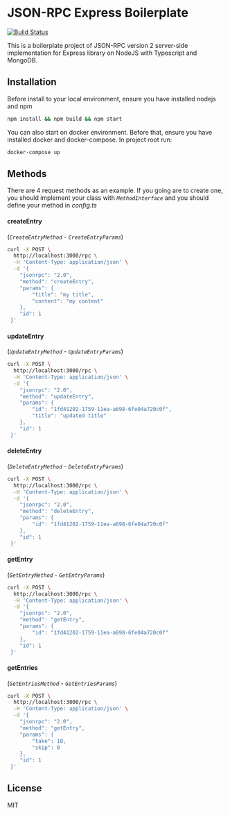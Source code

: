 # JSON-RPC Express Boilerplate

[![Build Status](https://travis-ci.org/yak0/jsonrpc-boilerplate.svg?branch=master)](https://travis-ci.org/yak0/jsonrpc-boilerplate)

This is a boilerplate project of JSON-RPC version 2 server-side implementation for Express library on NodeJS with Typescript and MongoDB.

## Installation
Before install to your local environment, ensure you have installed nodejs and npm
```sh
npm install && npm build && npm start
```
You can also start on docker environment. Before that,  ensure you have installed docker and docker-compose.
In project root run:
```sh
docker-compose up
```
## Methods
There are 4 request methods as an example. If you going are to create one, you should implement your class with  _`MethodInterface`_ and you should define your method in *config.ts*

#### createEntry 
(_`CreateEntryMethod`_ - _`CreateEntryParams`_)
```sh
curl -X POST \
  http://localhost:3000/rpc \
  -H 'Content-Type: application/json' \
  -d '{
    "jsonrpc": "2.0",
    "method": "createEntry",
    "params": {
        "title": "my title",
        "content": "my content"
    },
    "id": 1
 }'
```

#### updateEntry 
(_`UpdateEntryMethod`_ - _`UpdateEntryParams`_)
```sh
curl -X POST \
  http://localhost:3000/rpc \
  -H 'Content-Type: application/json' \
  -d '{
    "jsonrpc": "2.0",
    "method": "updateEntry",
    "params": {
        "id": "1fd41202-1759-11ea-a698-6fe04a720c0f",
        "title": "updated title"
    },
    "id": 1
 }'
```
#### deleteEntry 
(_`DeleteEntryMethod`_ - _`DeleteEntryParams`_)
```sh
curl -X POST \
  http://localhost:3000/rpc \
  -H 'Content-Type: application/json' \
  -d '{
    "jsonrpc": "2.0",
    "method": "deleteEntry",
    "params": {
        "id": "1fd41202-1759-11ea-a698-6fe04a720c0f"
    },
    "id": 1
 }'
```
#### getEntry 
(_`GetEntryMethod`_ - _`GetEntryParams`_)
```sh
curl -X POST \
  http://localhost:3000/rpc \
  -H 'Content-Type: application/json' \
  -d '{
    "jsonrpc": "2.0",
    "method": "getEntry",
    "params": {
        "id": "1fd41202-1759-11ea-a698-6fe04a720c0f"
    },
    "id": 1
 }'
```
#### getEntries 
(_`GetEntriesMethod`_ - _`GetEntriesParams`_)
```sh
curl -X POST \
  http://localhost:3000/rpc \
  -H 'Content-Type: application/json' \
  -d '{
    "jsonrpc": "2.0",
    "method": "getEntry",
    "params": {
        "take": 10,
        "skip": 0
    },
    "id": 1
 }'
```

License
----

MIT

